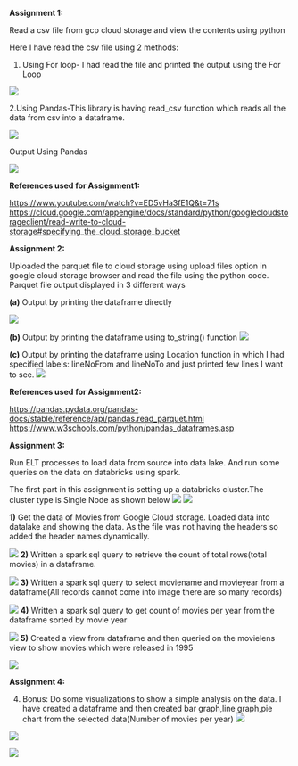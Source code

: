 <b>Assignment 1:</b>

Read a csv file from gcp cloud storage and view the contents using python

Here I have read the csv file using 2 methods:

1. Using For loop- I had read the file and printed the output using the For Loop 

![](https://github.com/div150283/TechPathawaysProgramModule1/blob/main/Week3Assignment/Images/readingcsv_forloop.png)

2.Using Pandas-This library is having read_csv function which reads all the data from csv into a dataframe.

![](https://github.com/div150283/TechPathawaysProgramModule1/blob/main/Week3Assignment/Images/readingcsv_panda.png)

Output Using Pandas

![](https://github.com/div150283/TechPathawaysProgramModule1/blob/main/Week3Assignment/Images/readingcsv_panda_output.png)

<b>References used for Assignment1:</b>

https://www.youtube.com/watch?v=ED5vHa3fE1Q&t=71s
https://cloud.google.com/appengine/docs/standard/python/googlecloudstorageclient/read-write-to-cloud-storage#specifying_the_cloud_storage_bucket

<b>Assignment 2:</b>
 
Uploaded the parquet file to cloud storage using upload files option in google cloud storage browser and read the file using the python code.
Parquet file output displayed in 3 different ways
    
<b>(a)</b> Output by printing the dataframe directly
  
![](https://github.com/div150283/TechPathawaysProgramModule1/blob/main/Week3Assignment/Images/parque_dataframePrint.png)
    
<b>(b)</b> Output by printing the dataframe using to_string() function 
![](https://github.com/div150283/TechPathawaysProgramModule1/blob/main/Week3Assignment/Images/parque_dataframePrint_ToString.png)
    
<b>(c)</b> Output by printing the dataframe using Location function in which I had specified labels: lineNoFrom and lineNoTo and just printed few lines I want to see.
![](https://github.com/div150283/TechPathawaysProgramModule1/blob/main/Week3Assignment/Images/parque_dataframe_byLineNumber.png)
   
<b>References used for Assignment2:</b>
 
 https://pandas.pydata.org/pandas-docs/stable/reference/api/pandas.read_parquet.html
 https://www.w3schools.com/python/pandas_dataframes.asp
 
<b>Assignment 3:</b>
 
Run ELT processes to load data from source into data lake. And run some queries on the data on databricks using spark.

The first part in this assignment is setting up a databricks cluster.The cluster type is Single Node as shown below
![](https://github.com/div150283/TechPathawaysProgramModule1/blob/main/Week3Assignment/Images/dataproc_setup.png)
![](https://github.com/div150283/TechPathawaysProgramModule1/blob/main/Week3Assignment/Images/dataproc_vminstances.png)
 
<b>1)</b> Get the data of Movies from Google Cloud storage. Loaded data into datalake and showing the data. As the file was not having the headers so added the header names dynamically.

![](https://github.com/div150283/TechPathawaysProgramModule1/blob/main/Week3Assignment/Images/dataproc_addHeaderToCsv.png)
<b>2)</b> Written a spark sql query to retrieve the count of total rows(total movies) in a dataframe.

![](https://github.com/div150283/TechPathawaysProgramModule1/blob/main/Week3Assignment/Images/dataproc_dataframe_countQuery.png)
<b>3)</b> Written a spark sql query to select moviename and movieyear from a dataframe(All records cannot come into image there are so many records)

![](https://github.com/div150283/TechPathawaysProgramModule1/blob/main/Week3Assignment/Images/dataproc_dataframe_selectQuery.png)
<b>4)</b> Written a spark sql query to get count of movies per year from the dataframe sorted by movie year

![](https://github.com/div150283/TechPathawaysProgramModule1/blob/main/Week3Assignment/Images/dataproc_dataframe_moviesPerYear.png)
<b>5)</b> Created a view from dataframe and then queried on the movielens view to show movies which were released in 1995

![](https://github.com/div150283/TechPathawaysProgramModule1/blob/main/Week3Assignment/Images/dataproc_dataframe_queryMovieLensView.png)

<b>Assignment 4:</b>

4) Bonus: Do some visualizations to show a simple analysis on the data.
I have created a dataframe and then created bar graph,line graph,pie chart from the selected data(Number of movies per year)
![](https://github.com/div150283/TechPathawaysProgramModule1/blob/main/Week3Assignment/Images/dataproc_dataframe_barGraph.png)

![](https://github.com/div150283/TechPathawaysProgramModule1/blob/main/Week3Assignment/Images/dataproc_dataframe_lineGraph.png)

![](https://github.com/div150283/TechPathawaysProgramModule1/blob/main/Week3Assignment/Images/dataproc_dataframe_PieChart.png)
